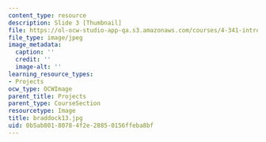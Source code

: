 ```yaml
---
content_type: resource
description: Slide 3 [Thumbnail]
file: https://ol-ocw-studio-app-qa.s3.amazonaws.com/courses/4-341-introduction-to-photography-fall-2002/0b5ab80180784f2e28850156ffeba8bf_braddock13.jpg
file_type: image/jpeg
image_metadata:
  caption: ''
  credit: ''
  image-alt: ''
learning_resource_types:
- Projects
ocw_type: OCWImage
parent_title: Projects
parent_type: CourseSection
resourcetype: Image
title: braddock13.jpg
uid: 0b5ab801-8078-4f2e-2885-0156ffeba8bf
---
```

